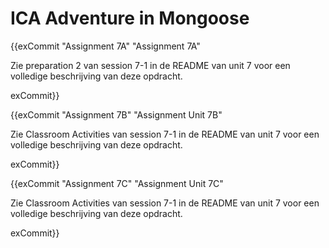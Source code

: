 # ICA Adventure in Mongoose

{{exCommit "Assignment 7A" "Assignment 7A"

Zie preparation 2 van session 7-1 in de README van unit 7 voor een volledige beschrijving van deze opdracht.

exCommit}}

{{exCommit "Assignment 7B" "Assignment Unit 7B"

Zie Classroom Activities van session 7-1 in de README van unit 7 voor een volledige beschrijving van deze opdracht.

exCommit}}

{{exCommit "Assignment 7C" "Assignment Unit 7C"

Zie Classroom Activities van session 7-1 in de README van unit 7 voor een volledige beschrijving van deze opdracht.

exCommit}}
